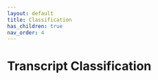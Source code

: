 ```yaml
---
layout: default
title: Classification
has_children: true
nav_order: 4
---
```


# Transcript Classification
